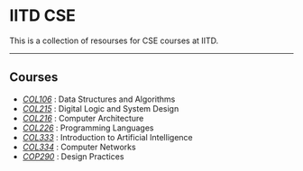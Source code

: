 # IITD CSE

This is a collection of resourses for CSE courses at IITD.

<hr>

## Courses

- [*COL106*](col106/) : Data Structures and Algorithms
- [*COL215*](col215/) : Digital Logic and System Design
- [*COL216*](col216/) : Computer Architecture
- [*COL226*](col226/) : Programming Languages
- [*COL333*](col333/) : Introduction to Artificial Intelligence
- [*COL334*](col334/) : Computer Networks
- [*COP290*](cop290/) : Design Practices


